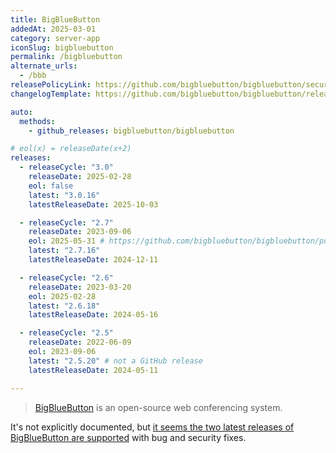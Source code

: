 ```yaml
---
title: BigBlueButton
addedAt: 2025-03-01
category: server-app
iconSlug: bigbluebutton
permalink: /bigbluebutton
alternate_urls:
  - /bbb
releasePolicyLink: https://github.com/bigbluebutton/bigbluebutton/security
changelogTemplate: https://github.com/bigbluebutton/bigbluebutton/releases/tag/v__LATEST__

auto:
  methods:
    - github_releases: bigbluebutton/bigbluebutton

# eol(x) = releaseDate(x+2)
releases:
  - releaseCycle: "3.0"
    releaseDate: 2025-02-28
    eol: false
    latest: "3.0.16"
    latestReleaseDate: 2025-10-03

  - releaseCycle: "2.7"
    releaseDate: 2023-09-06
    eol: 2025-05-31 # https://github.com/bigbluebutton/bigbluebutton/pull/23340
    latest: "2.7.16"
    latestReleaseDate: 2024-12-11

  - releaseCycle: "2.6"
    releaseDate: 2023-03-20
    eol: 2025-02-28
    latest: "2.6.18"
    latestReleaseDate: 2024-05-16

  - releaseCycle: "2.5"
    releaseDate: 2022-06-09
    eol: 2023-09-06
    latest: "2.5.20" # not a GitHub release
    latestReleaseDate: 2024-05-11

---
```


> [BigBlueButton](https://bigbluebutton.org/) is an open-source web conferencing system.

It's not explicitly documented, but [it seems the two latest releases of BigBlueButton are supported](https://groups.google.com/g/bigbluebutton-dev/c/Nj1_U797q2c)
with bug and security fixes.
